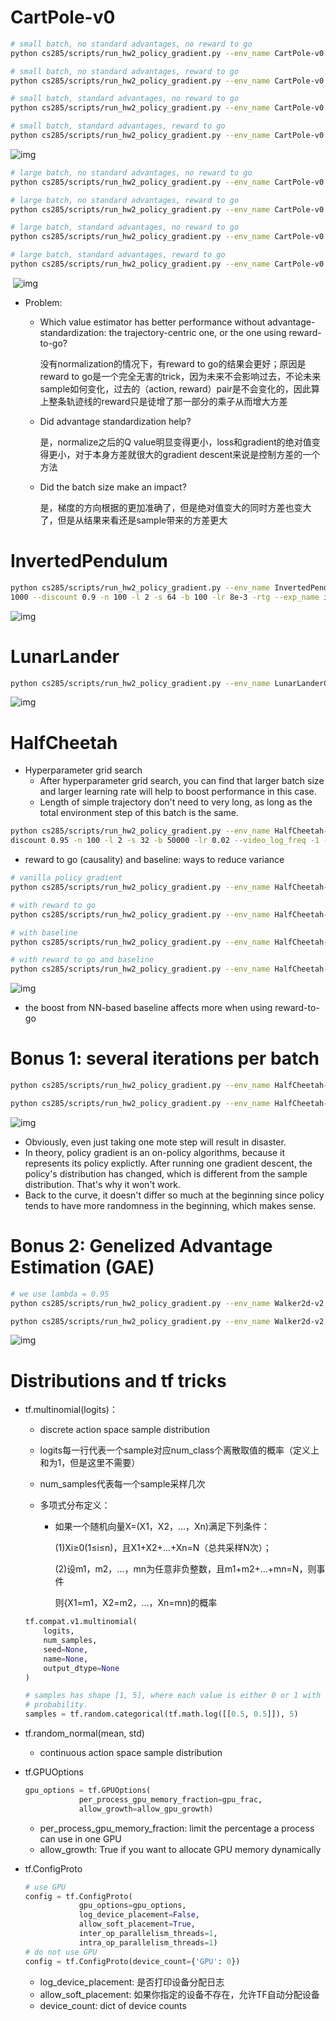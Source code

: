 # CartPole-v0

```bash
# small batch, no standard advantages, no reward to go
python cs285/scripts/run_hw2_policy_gradient.py --env_name CartPole-v0 -n 100 -b 1000 --exp_name sb_no_rtg_dsa -l 1 -s 32 -dsa

# small batch, no standard advantages, reward to go
python cs285/scripts/run_hw2_policy_gradient.py --env_name CartPole-v0 -n 100 -b 1000 --exp_name sb_rtg_dsa -l 1 -s 32 -dsa -rtg

# small batch, standard advantages, no reward to go
python cs285/scripts/run_hw2_policy_gradient.py --env_name CartPole-v0 -n 100 -b 1000 --exp_name sb_no_rtg_na -l 1 -s 32

# small batch, standard advantages, reward to go
python cs285/scripts/run_hw2_policy_gradient.py --env_name CartPole-v0 -n 100 -b 1000 --exp_name sb_rtg_na -l 1 -s 32 -rtg
```

![img](fig/CartPole-v0_small_batch.jpg)

```bash
# large batch, no standard advantages, no reward to go
python cs285/scripts/run_hw2_policy_gradient.py --env_name CartPole-v0 -n 100 -b 5000 --exp_name lb_no_rtg_dsa -l 1 -s 32 -dsa

# large batch, no standard advantages, reward to go
python cs285/scripts/run_hw2_policy_gradient.py --env_name CartPole-v0 -n 100 -b 5000 --exp_name lb_rtg_dsa -l 1 -s 32 -dsa -rtg

# large batch, standard advantages, no reward to go
python cs285/scripts/run_hw2_policy_gradient.py --env_name CartPole-v0 -n 100 -b 5000 --exp_name lb_no_rtg_na -l 1 -s 32

# large batch, standard advantages, reward to go
python cs285/scripts/run_hw2_policy_gradient.py --env_name CartPole-v0 -n 100 -b 5000 --exp_name lb_rtg_na -l 1 -s 32 -rtg
```

​	![img](fig/CartPole-v0_large_batch.jpg)



- Problem:

  - Which value estimator has better performance without advantage-standardization:
    the trajectory-centric one, or the one using reward-to-go?

    没有normalization的情况下，有reward to go的结果会更好；原因是reward to go是一个完全无害的trick，因为未来不会影响过去，不论未来sample如何变化，过去的（action, reward）pair是不会变化的，因此算上整条轨迹线的reward只是徒增了那一部分的乘子从而增大方差

  - Did advantage standardization help?

    是，normalize之后的Q value明显变得更小，loss和gradient的绝对值变得更小，对于本身方差就很大的gradient descent来说是控制方差的一个方法

  - Did the batch size make an impact?

    是，梯度的方向根据的更加准确了，但是绝对值变大的同时方差也变大了，但是从结果来看还是sample带来的方差更大



# InvertedPendulum

```bash
python cs285/scripts/run_hw2_policy_gradient.py --env_name InvertedPendulum-v2 --ep_len
1000 --discount 0.9 -n 100 -l 2 -s 64 -b 100 -lr 8e-3 -rtg --exp_name ip_b<100>_r<8e-3>
```

![img](fig/4.png)



# LunarLander

```bash
python cs285/scripts/run_hw2_policy_gradient.py --env_name LunarLanderContinuous-v2 --ep_len 1000 --discount 0.99 -n 100 -l 2 -s 64 -b 40000 -lr 0.005 -rtg --nn_baseline --exp_name ll_b40000_r0.005}
```

![img](fig/LunarLanderContinuous-v2.jpg)



# HalfCheetah

- Hyperparameter grid search
  - After hyperparameter grid search, you can find that larger batch size and larger learning rate will help to boost performance in this case.
  - Length of simple trajectory don't need to very long, as long as the total environment step of this batch is the same.

```bash
python cs285/scripts/run_hw2_policy_gradient.py --env_name HalfCheetah-v2 --ep_len 150 --
discount 0.95 -n 100 -l 2 -s 32 -b 50000 -lr 0.02 --video_log_freq -1 --reward_to_go --nn_baseline --exp_name hc_b<50000>_lr<r>_nnbaseline
```

- reward to go (causality) and baseline: ways to reduce variance

```bash
# vanilla policy gradient
python cs285/scripts/run_hw2_policy_gradient.py --env_name HalfCheetah-v2 --ep_len 150 --discount 0.95 -n 100 -l 2 -s 32 -b 50000 -lr 0.02 --exp_name hc_b50000_r0.02_vanilla

# with reward to go
python cs285/scripts/run_hw2_policy_gradient.py --env_name HalfCheetah-v2 --ep_len 150 --discount 0.95 -n 100 -l 2 -s 32 -b 50000 -lr 0.02 -rtg --exp_name hc_b50000_r0.02_rtg

# with baseline
python cs285/scripts/run_hw2_policy_gradient.py --env_name HalfCheetah-v2 --ep_len 150 --discount 0.95 -n 100 -l 2 -s 32 -b 50000 -lr 0.02 --nn_baseline --exp_name hc_b50000_r0.02_baseline

# with reward to go and baseline
python cs285/scripts/run_hw2_policy_gradient.py --env_name HalfCheetah-v2 --ep_len 150 --discount 0.95 -n 100 -l 2 -s 32 -b 50000 -lr 0.02 -rtg --nn_baseline --exp_name hc_b50000_r0.02_rtg_baseline
```

![img](fig/HalfCheetah-v2.jpg)

- the boost from NN-based baseline affects more when using reward-to-go



# Bonus 1: several iterations per batch

```bash
python cs285/scripts/run_hw2_policy_gradient.py --env_name HalfCheetah-v2 --ep_len 150 --discount 0.95 -n 100 -l 2 -s 32 -b 50000 -lr 0.02 -rtg --nn_baseline --exp_name hc_b50000_r0.02_rtg_baseline_multi_1 --num_agent_train_steps_per_iter 1

python cs285/scripts/run_hw2_policy_gradient.py --env_name HalfCheetah-v2 --ep_len 150 --discount 0.95 -n 100 -l 2 -s 32 -b 50000 -lr 0.02 -rtg --nn_baseline --exp_name hc_b50000_r0.02_rtg_baseline_multi_2 --num_agent_train_steps_per_iter 2
```

![img](fig/multi_step.jpg)

- Obviously, even just taking one mote step will result in disaster.
- In theory, policy gradient is an on-policy algorithms, because it represents its policy explictly. After running one gradient descent, the policy's distribution has changed, which is different from the sample distribution. That's why it won't work.
- Back to the curve, it doesn't differ so much at the beginning since policy tends to have more randomness in the beginning, which makes sense.



# Bonus 2: Genelized Advantage Estimation (GAE)

```bash
# we use lambda = 0.95
python cs285/scripts/run_hw2_policy_gradient.py --env_name Walker2d-v2 --discount 0.95 -n 100 -b 50000 -lr 0.01 -rtg --nn_baseline --exp_name Walker2d-v2

python cs285/scripts/run_hw2_policy_gradient.py --env_name Walker2d-v2 --discount 0.95 -n 100 -b 50000 -lr 0.01 -rtg --nn_baseline --exp_name Walker2d-v2-gae --use_gae
```

![img](fig/Walker2d-v2.jpg)



# Distributions and tf tricks

- tf.multinomial(logits)：

  - discrete action space sample distribution

  - logits每一行代表一个sample对应num_class个离散取值的概率（定义上和为1，但是这里不需要）

  - num_samples代表每一个sample采样几次

  - 多项式分布定义：

    - 如果一个随机向量X=(X1，X2，…，Xn)满足下列条件：

      (1)Xi≥0(1≤i≤n)，且X1+X2+…+Xn=N（总共采样N次）；

      (2)设m1，m2，…，mn为任意非负整数，且m1+m2+…+mn=N，则事件

      则{X1=m1，X2=m2，…，Xn=mn)的概率

  ```python
  tf.compat.v1.multinomial(
      logits,
      num_samples,
      seed=None,
      name=None,
      output_dtype=None
  )
  
  # samples has shape [1, 5], where each value is either 0 or 1 with equal
  # probability.
  samples = tf.random.categorical(tf.math.log([[0.5, 0.5]]), 5)
  ```

- tf.random_normal(mean, std)

  - continuous action space sample distribution

- tf.GPUOptions

  ```python
  gpu_options = tf.GPUOptions(
              per_process_gpu_memory_fraction=gpu_frac,
              allow_growth=allow_gpu_growth)
  ```

  - per_process_gpu_memory_fraction: limit the percentage a process can use in one GPU
  - allow_growth: True if you want to allocate GPU memory dynamically

- tf.ConfigProto

  ```python
  # use GPU
  config = tf.ConfigProto(
              gpu_options=gpu_options,
              log_device_placement=False,
              allow_soft_placement=True,
              inter_op_parallelism_threads=1,
              intra_op_parallelism_threads=1)
  # do not use GPU
  config = tf.ConfigProto(device_count={'GPU': 0})
  ```

  - log_device_placement: 是否打印设备分配日志
  - allow_soft_placement: 如果你指定的设备不存在，允许TF自动分配设备
  - device_count: dict of device counts

